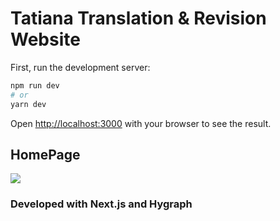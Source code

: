 # Tatiana Translation & Revision Website

First, run the development server:

```bash
npm run dev
# or
yarn dev
```

Open [http://localhost:3000](http://localhost:3000) with your browser to see the result.

## HomePage
<img src="https://i.imgur.com/lwmupb3.png" />


### Developed with Next.js and Hygraph
